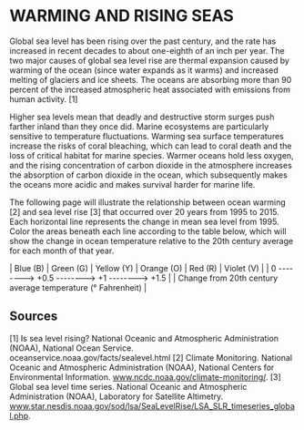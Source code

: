 # WARMING AND RISING SEAS

Global sea level has been rising over the past century, and the rate has increased in recent decades to about one-eighth of an inch per year. The two major causes of global sea level rise are thermal expansion caused by warming of the ocean (since water expands as it warms) and increased melting of glaciers and ice sheets. The oceans are absorbing more than 90 percent of the increased atmospheric heat associated with emissions from human activity. [1]

Higher sea levels mean that deadly and destructive storm surges push farther inland than they once did. Marine ecosystems are particularly sensitive to temperature fluctuations. Warming sea surface temperatures increase the risks of coral bleaching, which can lead to coral death and the loss of critical habitat for marine species. Warmer oceans hold less oxygen, and the rising concentration of carbon dioxide in the atmosphere increases the absorption of carbon dioxide in the ocean, which subsequently makes the oceans more acidic and makes survival harder for marine life.

The following page will illustrate the relationship between ocean warming [2] and sea level rise [3] that occurred over 20 years from 1995 to 2015. Each horizontal line represents the change in mean sea level from 1995. Color the areas beneath each line according to the table below, which will show the change in ocean temperature relative to the 20th century average for each month of that year.

| Blue (B) | Green (G) | Yellow (Y) | Orange (O) | Red (R) | Violet (V) |
| 0     -------->    +0.5     -------->    +1     -------->     +1.5    |
|      Change from 20th century average temperature (° Fahrenheit)      |

## Sources

[1] Is sea level rising? National Oceanic and Atmospheric Administration (NOAA), National Ocean Service. oceanservice.noaa.gov/facts/sealevel.html
[2] Climate Monitoring. National Oceanic and Atmospheric Administration (NOAA), National Centers for Environmental Information. www.ncdc.noaa.gov/climate-monitoring/.
[3] Global sea level time series. National Oceanic and Atmospheric Administration (NOAA), Laboratory for Satellite Altimetry. www.star.nesdis.noaa.gov/sod/lsa/SeaLevelRise/LSA_SLR_timeseries_global.php.
